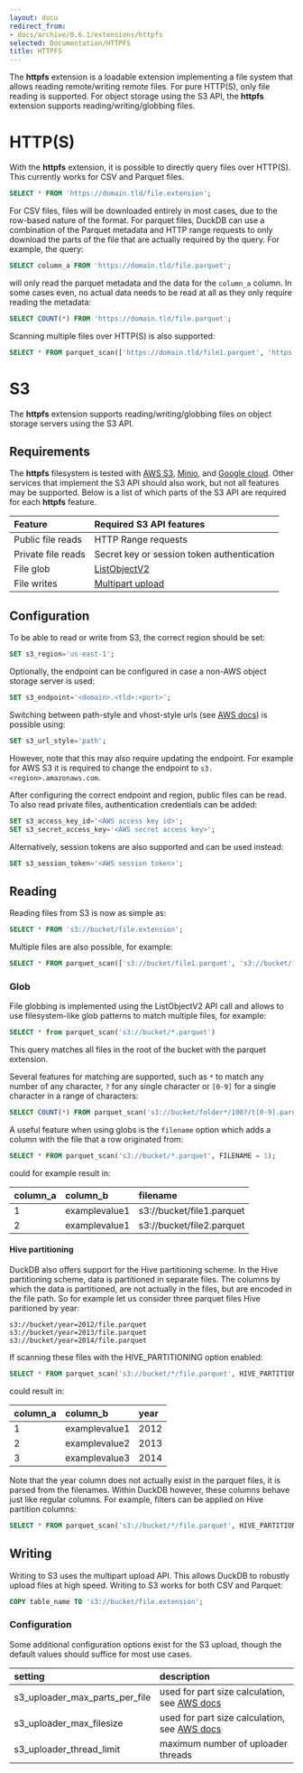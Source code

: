 ```yaml
---
layout: docu
redirect_from:
- docs/archive/0.6.1/extensions/httpfs
selected: Documentation/HTTPFS
title: HTTPFS
---
```


The __httpfs__ extension is a loadable extension implementing a file system that allows reading remote/writing remote
files. For pure HTTP(S), only file reading is supported. For object storage using the S3 API, the __httpfs__ extension
supports reading/writing/globbing files.

# HTTP(S)

With the __httpfs__ extension, it is possible to directly query files over HTTP(S). This currently works for CSV and
Parquet files.

```sql
SELECT * FROM 'https://domain.tld/file.extension';
```

For CSV files, files will be downloaded entirely in most cases, due to the row-based nature of the format. For parquet
files, DuckDB can use a combination of the Parquet metadata and HTTP range requests to only download the parts of the
file that are actually required by the query. For example, the query:

```sql
SELECT column_a FROM 'https://domain.tld/file.parquet';
```

will only read the parquet metadata and the data for the `column_a` column. In some cases even, no actual data needs to
be read at all as they only require reading the metadata:

```sql
SELECT COUNT(*) FROM 'https://domain.tld/file.parquet';
```

Scanning multiple files over HTTP(S) is also supported:

```sql
SELECT * FROM parquet_scan(['https://domain.tld/file1.parquet', 'https://domain.tld/file2.parquet']);
```

# S3

The __httpfs__ extension supports reading/writing/globbing files on object storage servers using the S3 API.

## Requirements

The __httpfs__ filesystem is tested with [AWS S3](https://aws.amazon.com/s3/), [Minio](https://min.io/),
and [Google cloud](https://cloud.google.com/storage/docs/interoperability). Other services that implement the S3 API
should also work, but not all features may be supported. Below is a list of which parts of the S3 API are required for
each __httpfs__ feature.

| Feature | Required S3 API features |
|:---|:---|
| Public file reads | HTTP Range requests |
| Private file reads | Secret key or session token authentication |
| File glob | [ListObjectV2](https://docs.aws.amazon.com/AmazonS3/latest/API/API_ListObjectsV2.html)|
| File writes | [Multipart upload](https://docs.aws.amazon.com/AmazonS3/latest/userguide/mpuoverview.html)|

## Configuration

To be able to read or write from S3, the correct region should be set:

```sql
SET s3_region='us-east-1';
```

Optionally, the endpoint can be configured in case a non-AWS object storage server is used:

```sql
SET s3_endpoint='<domain>.<tld>:<port>';
```

Switching between path-style and vhost-style urls (see [AWS docs]()) is possible using:

```sql
SET s3_url_style='path';
```

However, note that this may also require updating the endpoint. For example for AWS S3 it is required to change the
endpoint to `s3.<region>.amazonaws.com`.

After configuring the correct endpoint and region, public files can be read. To also read private files, authentication
credentials can be added:

```sql
SET s3_access_key_id='<AWS access key id>';
SET s3_secret_access_key='<AWS secret access key>';
```

Alternatively, session tokens are also supported and can be used instead:

```sql
SET s3_session_token='<AWS session token>';
```

## Reading

Reading files from S3 is now as simple as:

```sql
SELECT * FROM 's3://bucket/file.extension';
```

Multiple files are also possible, for example:

```sql
SELECT * FROM parquet_scan(['s3://bucket/file1.parquet', 's3://bucket/file2.parquet']);
```

### Glob

File globbing is implemented using the ListObjectV2 API call and allows to use filesystem-like glob patterns to match
multiple files, for example:

```sql
SELECT * from parquet_scan('s3://bucket/*.parquet')
```

This query matches all files in the root of the bucket with the parquet extension.

Several features for matching are supported, such as `*` to match any number of any character, `?` for any single
character or `[0-9]` for a single character in a range of characters:

```sql
SELECT COUNT(*) FROM parquet_scan('s3://bucket/folder*/100?/t[0-9].parquet')
```

A useful feature when using globs is the `filename` option which adds a column with the file that a row originated from:

```sql
SELECT * FROM parquet_scan('s3://bucket/*.parquet', FILENAME = 1);
```

could for example result in:

| column_a | column_b | filename
|:---|:---|:---|
| 1 | examplevalue1 | s3://bucket/file1.parquet
| 2 | examplevalue1 | s3://bucket/file2.parquet

#### Hive partitioning

DuckDB also offers support for the Hive partitioning scheme. In the Hive partitioning scheme, data is partitioned in
separate files. The columns by which the data is partitioned, are not actually in the files, but are encoded in the file
path. So for example let us consider three parquet files Hive paritioned by year:

```
s3://bucket/year=2012/file.parquet
s3://bucket/year=2013/file.parquet
s3://bucket/year=2014/file.parquet
```

If scanning these files with the HIVE_PARTITIONING option enabled:

```sql
SELECT * FROM parquet_scan('s3://bucket/*/file.parquet', HIVE_PARTITIONING = 1);
```

could result in:

| column_a | column_b | year
|:---|:---|:---|
| 1 | examplevalue1 | 2012
| 2 | examplevalue2 | 2013
| 3 | examplevalue3 | 2014

Note that the year column does not actually exist in the parquet files, it is parsed from the filenames. Within DuckDB
however, these columns behave just like regular columns. For example, filters can be applied on Hive partition
columns:

```sql
SELECT * FROM parquet_scan('s3://bucket/*/file.parquet', HIVE_PARTITIONING = 1) where year=2013;
```

## Writing

Writing to S3 uses the multipart upload API. This allows DuckDB to robustly upload files at high speed. Writing to S3
works for both CSV and Parquet:

```sql
COPY table_name TO 's3://bucket/file.extension';
```

### Configuration

Some additional configuration options exist for the S3 upload, though the default values should suffice for most use cases.

| setting | description |  
|:---|:---|
| s3_uploader_max_parts_per_file | used for part size calculation, see [AWS docs](https://docs.aws.amazon.com/AmazonS3/latest/userguide/qfacts.html)
| s3_uploader_max_filesize | used for part size calculation, see [AWS docs](https://docs.aws.amazon.com/AmazonS3/latest/userguide/qfacts.html)
| s3_uploader_thread_limit | maximum number of uploader threads